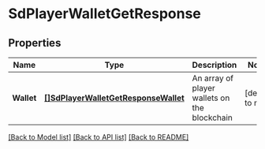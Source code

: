 # SdPlayerWalletGetResponse

## Properties
Name | Type | Description | Notes
------------ | ------------- | ------------- | -------------
**Wallet** | [**[]SdPlayerWalletGetResponseWallet**](SDPlayerWalletGetResponse_wallet.md) | An array of player wallets on the blockchain | [default to null]

[[Back to Model list]](../README.md#documentation-for-models) [[Back to API list]](../README.md#documentation-for-api-endpoints) [[Back to README]](../README.md)

